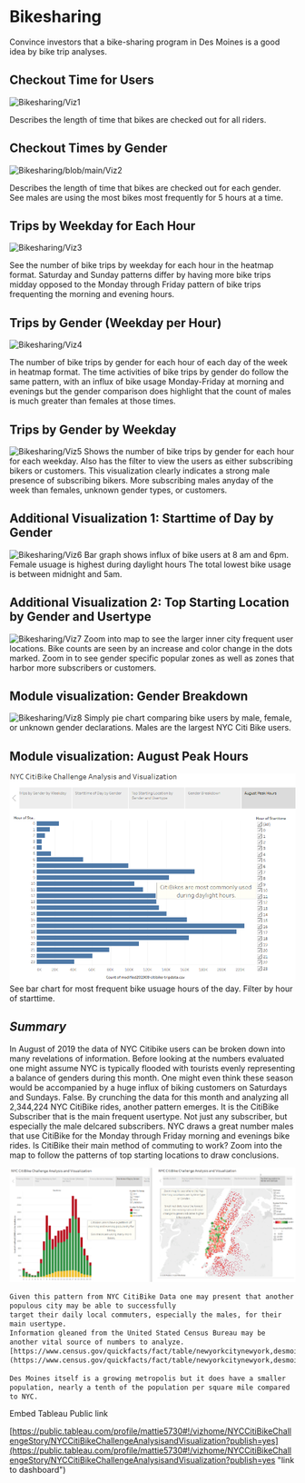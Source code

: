 # Bikesharing


Convince investors that a bike-sharing program in Des Moines is a good idea by bike trip analyses.
	
## Checkout Time for Users

![Bikesharing/Viz1](Bikesharing/Viz1.PNG)

Describes the length of time that bikes are checked out for all riders.

## Checkout Times by Gender
![Bikesharing/blob/main/Viz2](Bikesharing/blob/main/Viz2.PNG)

Describes the length of time that bikes are checked out for each gender.
See males are using the most bikes most frequently for 5 hours at a time.

## Trips by Weekday for Each Hour
![Bikesharing/Viz3](Bikesharing/Viz3.PNG)

See the number of bike trips by weekday for each hour in the heatmap format. 
Saturday and Sunday patterns differ by having more bike trips midday opposed to
the Monday through Friday pattern of bike trips frequenting the morning and evening hours.
	

## Trips by Gender (Weekday per Hour)
![Bikesharing/Viz4](Bikesharing/Viz4.PNG)

The number of bike trips by gender for each hour of each day of the week in heatmap format.
The time activities of bike trips by gender do follow the same pattern, with an influx of bike 
usage Monday-Friday at morning and evenings but the gender comparison does highlight that the count of males
is much greater than females at those times.


## Trips by Gender by Weekday
![Bikesharing/Viz5](Bikesharing/Viz5.PNG)
Shows the number of bike trips by gender for each hour for each weekday. Also has the filter
to view the users as either subscribing bikers or customers.
This visualization clearly indicates a strong male presence of subscribing bikers. More subscribing males
anyday of the week than females, unknown gender types, or customers. 


## Additional Visualization 1: Starttime of Day by Gender
![Bikesharing/Viz6](Bikesharing/Viz6.PNG)
Bar graph shows influx of bike users at 8 am and 6pm. Female usuage is highest during daylight hours
The total lowest bike usage is between midnight and 5am. 
	
## Additional Visualization 2: Top Starting Location by Gender and Usertype
![Bikesharing/Viz7](Bikesharing/Viz7.PNG)
Zoom into map to see the larger inner city frequent user locations. Bike counts are seen by an increase 
and color change in the dots marked. Zoom in to see gender specific popular zones as well as zones that
harbor more subscribers or customers. 

## Module visualization: Gender Breakdown
![Bikesharing/Viz8](Bikesharing/Viz8.PNG)
Simply pie chart comparing bike users by male, female, or unknown gender declarations. Males are the 
largest NYC Citi Bike users. 
	
## Module visualization: August Peak Hours	
![Viz9](Viz9.PNG)
See bar chart for most frequent bike usuage hours of the day. Filter by hour of starttime.



## *Summary*

In August of 2019 the data of NYC Citibike users can be broken down into many revelations of information.
Before looking at the numbers evaluated one might assume NYC is typically flooded with tourists evenly
representing a balance of genders during this month. One might even think these season would be accompanied
by a huge influx of biking customers on Saturdays and Sundays. False. By crunching the data for this 
month and analyzing all 2,344,224 NYC CitiBike rides, another pattern emerges. It is the CitiBike Subscriber
that is the main frequent usertype. Not just any subscriber, but especially the male delcared subscribers.
NYC draws a great number males that use CitiBike for the Monday through Friday morning and evenings bike 
rides. Is CitiBike their main method of commuting to work? Zoom into the map to follow the patterns of 
top starting locations to draw conclusions. 

![Viz6.7](Viz6.7.PNG)

	Given this pattern from NYC CitiBike Data one may present that another populous city may be able to successfully
	target their daily local commuters, especially the males, for their main usertype.
	Information gleaned from the United Stated Census Bureau may be another vital source of numbers to analyze.
	[https://www.census.gov/quickfacts/fact/table/newyorkcitynewyork,desmoinescityiowa/PST045219](https://www.census.gov/quickfacts/fact/table/newyorkcitynewyork,desmoinescityiowa/PST045219)

	Des Moines itself is a growing metropolis but it does have a smaller population, nearly a tenth of the population per square mile compared to NYC. 

Embed Tableau Public link

[https://public.tableau.com/profile/mattie5730#!/vizhome/NYCCitiBikeChallengeStory/NYCCitiBikeChallengeAnalysisandVisualization?publish=yes](https://public.tableau.com/profile/mattie5730#!/vizhome/NYCCitiBikeChallengeStory/NYCCitiBikeChallengeAnalysisandVisualization?publish=yes "link to dashboard")
